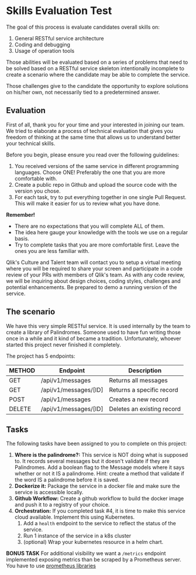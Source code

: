 # Skills Evaluation Test

The goal of this process is evaluate candidates overall skills on:

1. General RESTful service architecture
2. Coding and debugging
3. Usage of operation tools

Those abilities will be evaluated based on a series of problems that need to be solved
based on a RESTful service skeleton intentionally incomplete to create a scenario
where the candidate may be able to complete the service.

Those challenges give to the candidate the opportunity to explore solutions on his/her own,
not necessarily tied to a predetermined answer.

## Evaluation

First of all, thank you for your time and your interested in joining our team. We tried to elaborate
a process of technical evaluation that gives you freedom of thinking at the same time that
allows us to understand better your technical skills.

Before you begin, please ensure you read over the following guidelines:

1. You received versions of the same service in different programming languages. Choose ONE!
Preferably the one that you are more comfortable with.
2. Create a public repo in Github and upload the source code with the version you chose.
3. For each task, try to put everything together in one single Pull Request. This will make it easier for us
to review what you have done.

**Remember!**

* There are no expectations that you will complete ALL of them.
* The idea here gauge your knowledge with the tools we use on a regular basis.
* Try to complete tasks that you are more comfortable first. Leave the ones you are less familiar with.

Qlik's Culture and Talent team will contact you to setup a virtual meeting
where you will be required to share your screen and participate in a code review of your PRs with
members of Qlik's team. As with any code review, we will be inquiring about design choices,
coding styles, challenges and potential enhancements. Be prepared to demo a running version of the service.

## The scenario

We have this very simple RESTful service. It is used internally by the team to create
a library of Palindromes. Someone used to have fun writing those once in a while and it
kind of became a tradition. Unfortunately, whoever started this project never finished it
completely.

The project has 5 endpoints:

| METHOD | Endpoint              | Description                            |
|--------|-----------------------|----------------------------------------|
| GET    | /api/v1/messages      | Returns all messages                   |
| GET    | /api/v1/messages/[ID] | Returns a specific record              |
| POST   | /api/v1/messages      | Creates a new record                   |
| DELETE | /api/v1/messages/[ID] | Deletes an existing record             |

## Tasks

The following tasks have been assigned to you to complete on this project:

1. **Where is the palindrome?:** This service is NOT doing what is supposed to. It records several
messages but it doesn't validate if they are Palindromes. Add a boolean flag to the Message
models where it says whether or not it IS a palindrome. Hint: create a method that validate if the
word IS a palindrome before it is saved.
2. **Dockerize it:** Package the service in a docker file and make sure the service is accessible locally.
3. **Github Workflow:** Create a github workflow to build the docker image and push it to a registry of your choice.
4. **Orchestration:** If you completed task #4, it is time to make this service
cloud available. Implement this using Kubernetes.
   1. Add a `health` endpoint to the service to reflect the status of the service.
   2. Run 1 instance of the service in a k8s cluster
   3. (optional) Wrap your kubernetes resource in a helm chart.

**BONUS TASK**
For additional visibility we want a `/metrics` endpoint implemented exposing metrics than be scraped by a
Prometheus server. You have to use [prometheus libraries](https://prometheus.io/docs/instrumenting/clientlibs/)
